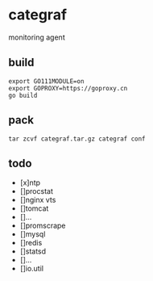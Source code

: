 # categraf

monitoring agent

## build

```shell
export GO111MODULE=on
export GOPROXY=https://goproxy.cn
go build
```

## pack

```shell
tar zcvf categraf.tar.gz categraf conf
```

## todo

- [x]ntp
- []procstat
- []nginx vts
- []tomcat
- []...
- []promscrape
- []mysql
- []redis
- []statsd
- []...
- []io.util